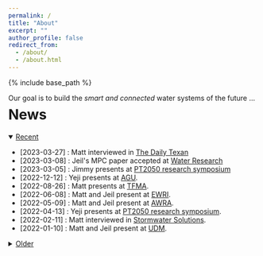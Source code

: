 ```yaml
---
permalink: /
title: "About"
excerpt: ""
author_profile: false
redirect_from: 
  - /about/
  - /about.html
---
```


{% include base_path %}

<div style="float:left">Our goal is to build the <i>smart and connected</i> water systems of the future ... <div id="cursor"></div></div>

<div id="webgl"></div>
<script src="../lib/three.min.js"></script>
<script src="../lib/TerrainLoader.js"></script>
<script>

 "use strict";

 var scene = new THREE.Scene();
 scene.background = new THREE.Color( 0x1a202c );

 var axes = new THREE.AxesHelper(0);
 scene.add(axes);

 const ambientLight = new THREE.AmbientLight(0xffffff, 0.9);

 scene.add(ambientLight);

 var renderer = new THREE.WebGLRenderer();
 document.body.appendChild(renderer.domElement);

 var camera = new THREE.PerspectiveCamera(45, 1, 0.1, 1000);
 camera.position.set(0, -50, 50);
 camera.rotation.set(3.14 / 4, 0, 0);

 function resizeCanvasToDisplaySize() {
    const canvas = renderer.domElement;
    const width = canvas.clientWidth;
    const height = canvas.clientHeight;
    if (canvas.width !== width ||canvas.height !== height) {
        renderer.setSize(width, height, false);
        camera.aspect = width / height;
        camera.updateProjectionMatrix();
    }
 }

 var terrainLoader_0 = new THREE.TerrainLoader();
 var terrainLoader_1 = new THREE.TerrainLoader();
 terrainLoader_0.load('../files/jotunheimen_flood.bin', function(data) {

     terrainLoader_1.load('../files/jotunheimen.bin', function(data) {
         const width = 200;
         const height = 200;
         const size = width * height;
         var geometry = new THREE.PlaneGeometry(45, 45, width - 1, height - 1);
         var texture_data = new Uint8ClampedArray(size);

         for (var i = 0, l = geometry.attributes.position.count; i < l; i++) {
             geometry.attributes.position.setZ(i, data[i] / 65535 * 10);
         }

         for (var i = 0, l = size; i < l; i++) {
             texture_data[i] = (data[i] / 65535 * 255);
         }

         const texture = new THREE.DataTexture(texture_data, width, height,
                                               THREE.LuminanceFormat, THREE.UnsignedByteType,
                                               THREE.UVMapping,
                                               THREE.ClampToEdgeMapping, THREE.ClampToEdgeMapping);
         texture.flipY = true;

         var material = new THREE.MeshBasicMaterial({
             map: texture,
             wireframe: false
         });

         var plane = new THREE.Mesh(geometry, material);
         scene.add(plane);
     });

     const width = 200;
     const height = 200;
     const size = width * height;
     var geometry = new THREE.PlaneGeometry(45, 45, width - 1, height - 1);
     var texture_data = new Uint8ClampedArray(size);

     for (var i = 0, l = geometry.attributes.position.count; i < l; i++) {
         geometry.attributes.position.setZ(i, (data[i] - 200) / 65535 * 10);
     }

     var material = new THREE.MeshBasicMaterial({
         color: 0x00ffff,
         opacity: 0.4,
         transparent: true,
         wireframe: false
     });

     var plane = new THREE.Mesh(geometry, material);
     scene.add(plane);

 });

 document.getElementById('webgl').appendChild(renderer.domElement);

 function animate() {

     resizeCanvasToDisplaySize();

     if (scene.children.length > 3) {
         scene.children[2].rotation.z += 0.005;
         scene.children[3].rotation.z += 0.005;
     }
     requestAnimationFrame(animate);
     renderer.render(scene, camera);
 }

 animate();

</script>

<!-- <div class="page__col-wrap"></div> -->

<h1>News</h1>

<details open>
    <summary><u>Recent</u></summary>
     <ul>
         <li>[2023-03-27] : Matt interviewed in <a href="https://thedailytexan.com/2023/03/27/ut-researchers-develop-smart-stormwater-basin-to-prevent-flooding-protect-water-quality/">The Daily Texan</a></li>
         <li>[2023-03-08] : Jeil's MPC paper accepted at <a href="https://www.sciencedirect.com/science/article/pii/S0043135423002609">Water Research</a></li>
         <li>[2023-03-05] : Jimmy presents at <a href="https://liberalarts.utexas.edu/events/planet-texas-2050-symposium-resilience-research-in-action-3">PT2050 research symposium</a></li>
         <li>[2022-12-12] : Yeji presents at <a href="https://agu2022fallmeeting-agu.ipostersessions.com/default.aspx?s=EE-07-F8-EC-79-06-9C-43-B1-81-C4-E7-B2-3B-50-DB">AGU</a>.</li>
         <li>[2022-08-26] : Matt presents at <a href="https://www.tfma.org/mpage/2022-summit">TFMA</a>.</li>
         <li>[2022-06-08] : Matt and Jeil present at <a href="https://www.ewricongress.org/">EWRI</a>.</li>
         <li>[2022-05-09] : Matt and Jeil present at <a href="https://www.awra.org/AWRA/Members/Events_and_Education/Events/2022_GIS_Conference/2022_GIS_Conference.aspx">AWRA</a>.</li>
         <li>[2022-04-13] : Yeji presents at <a href="https://bridgingbarriers.utexas.edu/events/planet-texas-2050-research-symposium-week-resilience-action">PT2050 research symposium</a>.</li>
         <li>[2022-02-11] : Matt interviewed in <a href="https://www.estormwater.com/software/software-modeling/article/10983678/new-real-time-digital-twin-can-forecast-storm-water-overflows">Stormwater Solutions</a>.</li>
        <li>[2022-01-10] : Matt and Jeil present at <a href="https://udm2022.org/">UDM</a>.</li>
     </ul>
</details>

<details>
    <summary><u>Older</u></summary>
     <ul>
        <li>[2021-12-14] : Matt presents at <a href="https://agu2021fallmeeting-agu.ipostersessions.com/default.aspx?s=F1-C8-0B-47-ED-CA-AA-4A-E8-4E-61-8B-E6-19-33-99">AGU</a>.</li>
        <li>[2021-10-22] : Matt presents at the <a href="https://www.jsg.utexas.edu/dgs/events/wce-seminar">WCE Seminar Series</a>.</li>
        <li>[2021-10-01] : <a href="https://www.sciencedirect.com/science/article/pii/S1364815221001638">«Pipedream»</a> published in EMS.</li>
        <li>[2021-07-21] : Matt interviewed in <a href="https://elpasomatters.org/2021/07/21/stagnant-floodwaters-pose-public-health-problem/">El Paso Matters</a>.</li>
        <li>[2021-06-26] : <a href="https://agupubs.onlinelibrary.wiley.com/doi/full/10.1029/2020WR029551">«Observability-based sensor placement»</a> published in WRR.</li>
        <li>[2021-05-13] : Matt presents at <a href="https://www.incose.org/">INCOSE</a>.</li>
        <li>[2021-02-09] : <a href="https://amt.copernicus.org/articles/14/995/2021/">«Multipollutant monitors»</a> published in AMT.</li>
        <li>[2021-01-21] : Matt presents at <a href="https://cwe.engr.utexas.edu/resources/ewre-seminar/">EWRE Seminar Series</a>.</li>
    </ul>
</details>

<br>

